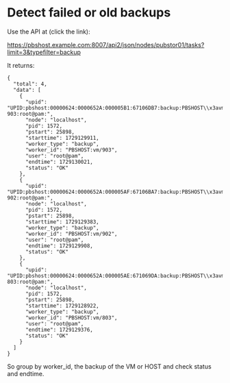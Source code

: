 # Detect failed or old backups

Use the API at (click the link):

https://pbshost.example.com:8007/api2/json/nodes/pubstor01/tasks?limit=3&typefilter=backup

It returns:
````
{
  "total": 4,
  "data": [
    {
      "upid": "UPID:pbshost:00000624:0000652A:000005B1:67106DB7:backup:PBSHOST\\x3avm-903:root@pam:",
      "node": "localhost",
      "pid": 1572,
      "pstart": 25898,
      "starttime": 1729129911,
      "worker_type": "backup",
      "worker_id": "PBSHOST:vm/903",
      "user": "root@pam",
      "endtime": 1729130021,
      "status": "OK"
    },
    {
      "upid": "UPID:pbshost:00000624:0000652A:000005AF:67106BA7:backup:PBSHOST\\x3avm-902:root@pam:",
      "node": "localhost",
      "pid": 1572,
      "pstart": 25898,
      "starttime": 1729129383,
      "worker_type": "backup",
      "worker_id": "PBSHOST:vm/902",
      "user": "root@pam",
      "endtime": 1729129908,
      "status": "OK"
    },
    {
      "upid": "UPID:pbshost:00000624:0000652A:000005AE:671069DA:backup:PBSHOST\\x3avm-803:root@pam:",
      "node": "localhost",
      "pid": 1572,
      "pstart": 25898,
      "starttime": 1729128922,
      "worker_type": "backup",
      "worker_id": "PBSHOST:vm/803",
      "user": "root@pam",
      "endtime": 1729129376,
      "status": "OK"
    }
  ]
}

````

So group by worker_id, the backup of the VM or HOST and check status and endtime.
